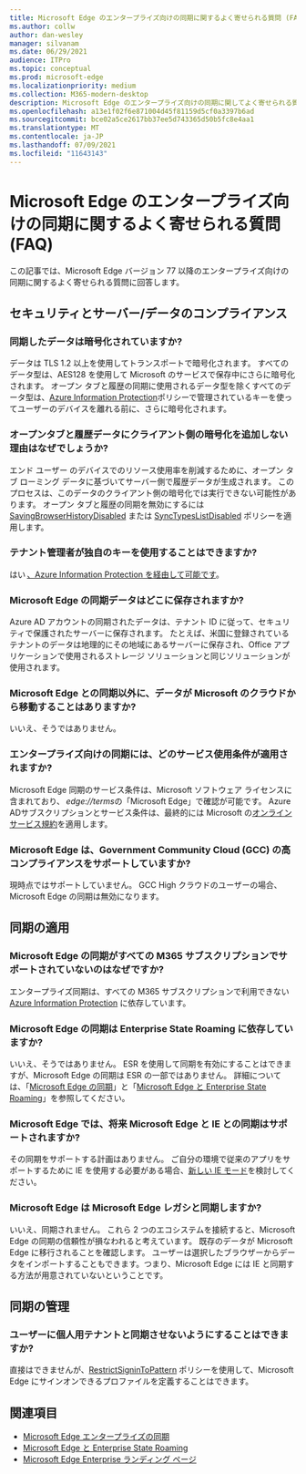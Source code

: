 ```yaml
---
title: Microsoft Edge のエンタープライズ向けの同期に関するよく寄せられる質問 (FAQ)
ms.author: collw
author: dan-wesley
manager: silvanam
ms.date: 06/29/2021
audience: ITPro
ms.topic: conceptual
ms.prod: microsoft-edge
ms.localizationpriority: medium
ms.collection: M365-modern-desktop
description: Microsoft Edge のエンタープライズ向けの同期に関してよく寄せられる質問。
ms.openlocfilehash: a13e1f02f6e871004d45f81159d5cf0a3397b6ad
ms.sourcegitcommit: bce02a5ce2617bb37ee5d743365d50b5fc8e4aa1
ms.translationtype: MT
ms.contentlocale: ja-JP
ms.lasthandoff: 07/09/2021
ms.locfileid: "11643143"
---
```

# <a name="microsoft-edge-enterprise-sync-faq"></a>Microsoft Edge のエンタープライズ向けの同期に関するよく寄せられる質問 (FAQ)

この記事では、Microsoft Edge バージョン 77 以降のエンタープライズ向けの同期に関するよく寄せられる質問に回答します。

## <a name="security-and-serverdata-compliance"></a>セキュリティとサーバー/データのコンプライアンス

### <a name="is-the-synced-data-encrypted"></a>同期したデータは暗号化されていますか?

データは TLS 1.2 以上を使用してトランスポートで暗号化されます。 すべてのデータ型は、AES128 を使用して Microsoft のサービスで保存中にさらに暗号化されます。 オープン タブと履歴の同期に使用されるデータ型を除くすべてのデータ型は、[Azure Information Protection](./microsoft-edge-policies.md#restrictsignintopattern)ポリシーで管理されているキーを使ってユーザーのデバイスを離れる前に、さらに暗号化されます。

### <a name="why-dont-open-tab-and-history-data-have-more-client-side-encryption"></a>オープンタブと履歴データにクライアント側の暗号化を追加しない理由はなぜでしょうか?

エンド ユーザー のデバイスでのリソース使用率を削減するために、オープン タブ ローミング データに基づいてサーバー側で履歴データが生成されます。 このプロセスは、このデータのクライアント側の暗号化では実行できない可能性があります。 オープン タブと履歴の同期を無効にするには [SavingBrowserHistoryDisabled](./microsoft-edge-policies.md#savingbrowserhistorydisabled) または [SyncTypesListDisabled](./microsoft-edge-policies.md#synctypeslistdisabled) ポリシーを適用します。

### <a name="can-tenant-admins-bring-their-own-key"></a>テナント管理者が独自のキーを使用することはできますか?

はい [、Azure Information Protection を経由して可能です](https://azure.microsoft.com/services/information-protection/)。

### <a name="where-is-microsoft-edge-sync-data-stored"></a>Microsoft Edge の同期データはどこに保存されますか?

Azure AD アカウントの同期されたデータは、テナント ID に従って、セキュリティで保護されたサーバーに保存されます。 たとえば、米国に登録されているテナントのデータは地理的にその地域にあるサーバーに保存され、Office アプリケーションで使用されるストレージ ソリューションと同じソリューションが使用されます。

### <a name="does-the-data-ever-leave-microsofts-cloud-aside-from-syncing-to-microsoft-edge"></a>Microsoft Edge との同期以外に、データが Microsoft のクラウドから移動することはありますか?

いいえ、そうではありません。

### <a name="what-terms-of-service-does-enterprise-sync-fall-under"></a>エンタープライズ向けの同期には、どのサービス使用条件が適用されますか?

Microsoft Edge 同期のサービス条件は、Microsoft ソフトウェア ライセンスに含まれており、 *edge://terms*の「Microsoft Edge」で確認が可能です。 Azure ADサブスクリプションとサービス条件は、最終的には Microsoft の[オンライン サービス規約](https://www.microsoft.com/licensing/product-licensing/products)を適用します。 

### <a name="does-microsoft-edge-support-government-community-cloud-gcc-high-compliance"></a>Microsoft Edge は、Government Community Cloud (GCC) の高コンプライアンスをサポートしていますか?

現時点ではサポートしていません。 GCC High クラウドのユーザーの場合、Microsoft Edge の同期は無効になります。

## <a name="applying-sync"></a>同期の適用

### <a name="why-isnt-microsoft-edge-sync-supported-in-all-m365-subscriptions"></a>Microsoft Edge の同期がすべての M365 サブスクリプションでサポートされていないのはなぜですか?

エンタープライズ同期は、すべての M365 サブスクリプションで利用できない [Azure Information Protection](https://azure.microsoft.com/services/information-protection/) に依存しています。

### <a name="is-microsoft-edge-sync-based-on-enterprise-state-roaming"></a>Microsoft Edge の同期は Enterprise State Roaming に依存していますか?

いいえ、そうではありません。 ESR を使用して同期を有効にすることはできますが、Microsoft Edge の同期は ESR の一部ではありません。 詳細については、「[Microsoft Edge の同期](/DeployEdge/microsoft-edge-enterprise-sync)」と「[Microsoft Edge と Enterprise State Roaming](/DeployEdge/microsoft-edge-enterprise-state-roaming)」を参照してください。

### <a name="will-microsoft-edge-ever-support-syncing-between-microsoft-edge-and-ie"></a>Microsoft Edge では、将来 Microsoft Edge と IE との同期はサポートされますか?

その同期をサポートする計画はありません。 ご自分の環境で従来のアプリをサポートするために IE を使用する必要がある場合、[新しい IE モード](./edge-ie-mode.md)を検討してください。

### <a name="will-microsoft-edge-sync-with-microsoft-edge-legacy"></a>Microsoft Edge は Microsoft Edge レガシと同期しますか?

いいえ、同期されません。 これら 2 つのエコシステムを接続すると、Microsoft Edge の同期の信頼性が損なわれると考えています。 既存のデータが Microsoft Edge に移行されることを確認します。 ユーザーは選択したブラウザーからデータをインポートすることもできます。つまり、Microsoft Edge には IE と同期する方法が用意されていないということです。

## <a name="managing-sync"></a>同期の管理

### <a name="is-it-possible-to-stop-my-users-from-syncing-with-a-personal-tenant"></a>ユーザーに個人用テナントと同期させないようにすることはできますか?

直接はできませんが、[RestrictSigninToPattern](./microsoft-edge-policies.md#restrictsignintopattern) ポリシーを使用して、Microsoft Edge にサインオンできるプロファイルを定義することはできます。

## <a name="see-also"></a>関連項目

- [Microsoft Edge エンタープライズの同期](microsoft-edge-enterprise-sync.md)
- [Microsoft Edge と Enterprise State Roaming](microsoft-edge-enterprise-state-roaming.md)
- [Microsoft Edge Enterprise ランディング ページ](https://aka.ms/EdgeEnterprise)